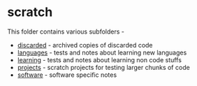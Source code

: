 # scratch

This folder contains various subfolders -

- [discarded](discarded) - archived copies of discarded code
- [languages](languages) - tests and notes about learning new languages
- [learning](learning) - tests and notes about learning non code stuffs
- [projects](projects) - scratch projects for testing larger chunks of code
- [software](software) - software specific notes
